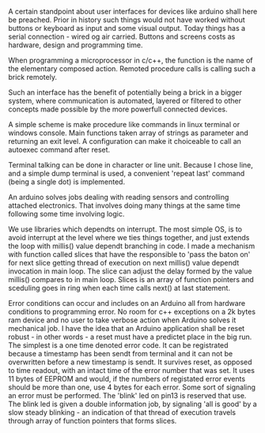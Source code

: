 A certain standpoint about user interfaces for devices like arduino shall here be preached. Prior in history such things would not have worked without buttons or keyboard as input and some visual output. Today things has a serial connection - wired og air carried. Buttons and screens costs as hardware, design and programming time.


When programming a microprocessor in c/c++, the function is the name of the elementary composed action. Remoted procedure calls is calling such a brick remotely.


Such an interface has the benefit of potentially being a brick in a bigger system, where communication is automated, layered or filtered to other concepts made possible by the more powerfull connected devices.


A simple scheme is make procedure like commands in linux terminal or windows console. Main functions taken array of strings as parameter and returning an exit level. A configuration can make it choiceable to call an autoexec command after reset.


Terminal talking can be done in character or line unit. Because I chose line, and a simple dump terminal is used, a convenient 'repeat last' command (being a single dot) is implemented.


An arduino solves jobs dealing with reading sensors and controlling attached electronics. That involves doing many things at the same time following some time involving logic.


We use libraries which dependts on interrupt. The most simple OS, is to avoid interrupt at the level where we ties things together, and just extends the loop with millis() value dependt branching in code. I made a mechanism with function called slices that have the responsible to 'pass the baton on' for next slice getting thread of execution on next millis() value dependt invocation in main loop. The slice can adjust the delay formed by the value millis() compares to in main loop. Slices is an array of function pointers and sceduling goes in ring when each time calls next() at last statement.


Error conditions can occur and includes on an Arduino all from hardware conditions to programming error. No room for c++ exceptions on a 2k bytes ram device and no user to take verbose action when Arduino solves it mechanical job.
I have the idea that an Arduino application shall be reset robust - in other words - a reset must have a predictet place in the big run.
The simplest is a one time denoted error code. It can be registrated because a timestamp has been sendt from terminal and it can not be overwritten before a new timestamp is sendt. It survives reset, as opposed to time readout, with an intact time of the error number that was set. It uses 11 bytes of EEPROM and would, if the numbers of registated error events should be more than one, use 4 bytes for each error.
Some sort of signaling an error must be performed. The 'blink' led on pin13 is reserved that use. The blink led is given a double information job, by signaling 'all is good' by a slow steady blinking - an indication of that thread of execution travels through array of function pointers that forms slices.     

